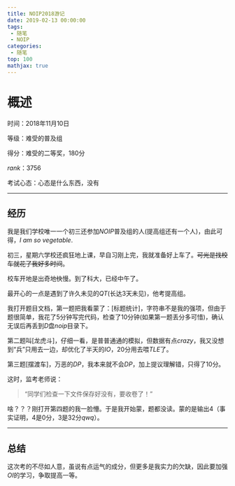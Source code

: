 ```yaml
---
title: NOIP2018游记
date: 2019-02-13 00:00:00
tags:
 - 随笔
 - NOIP
categories:
 - 随笔
top: 100
mathjax: true
---
```

# 概述

时间：$2018$年$11$月$10$日

等级：难受的普及组

得分：难受的二等奖，$180$分

$rank$：$3756$

考试心态：心态是什么东西，没有
<!-- more -->
---
## 经历

我是我们学校唯一一个初三还参加$NOIP$普及组的人(提高组还有一个人)，由此可得，$I$ $am$ $so$ $vegetable$.

初三，星期六学校还疯狂地上课，早自习刚上完，我就准备好上车了。~~可光是找校车就花了我好多时间~~。

校车开地是出奇地~~快~~慢。到了科大，已经中午了。

最开心的一点是遇到了许久未见的$QT$(长达$3$天未见)，他考提高组。

我打开题目文档，第一题把我看蒙了：[标题统计]，字符串不是我的强项，但由于题很简单，我花了$5$分钟写完代码，检查了$10$分钟(如果第一题丢分多可惜)，确认无误后再丢到$D$盘$noip$目录下。

第二题叫[龙虎斗]，仔细一看，是普普通通的模拟，但数据有点$crazy$，我又没想到“兵”只用去一边，却优化了半天的$IO$，$20$分用去喂$TLE$了。

第三题[摆渡车]，万恶的$DP$，我本来就不会$DP$，加上提议理解错，只得了$10$分。

这时，监考老师说：

> “同学们检查一下文件保存好没有，要收卷了！”

啥？？？刚打开第四题的我一脸懵。于是我开始蒙，题都没读。蒙的是输出$4$（事实证明，$4$是$0$分，$3$是$32$分$qwq$）。

---
## 总结
这次考的不尽如人意，虽说有点运气的成分，但更多是我实力的欠缺，因此要加强$OI$的学习，争取提高一等。
